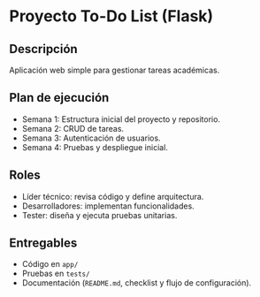 # Proyecto To-Do List (Flask)

## Descripción
Aplicación web simple para gestionar tareas académicas.

## Plan de ejecución
- Semana 1: Estructura inicial del proyecto y repositorio.
- Semana 2: CRUD de tareas.
- Semana 3: Autenticación de usuarios.
- Semana 4: Pruebas y despliegue inicial.

## Roles
- Líder técnico: revisa código y define arquitectura.
- Desarrolladores: implementan funcionalidades.
- Tester: diseña y ejecuta pruebas unitarias.

## Entregables
- Código en `app/`
- Pruebas en `tests/`
- Documentación (`README.md`, checklist y flujo de configuración).
